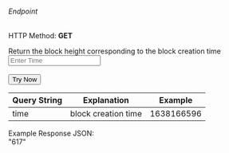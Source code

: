 <h6>Endpoint</h6>
<p id="endpoint"></p>

HTTP Method: **GET**

Return the block height corresponding to the block creation time
<input class="md-input" placeholder="Enter Time" id="time"></input><br/><br/>
<button class="md-button" onclick="tryNow()">Try Now</button>

<script>
   document.getElementById("endpoint").innerHTML =`https://dev-stoa-boascan.bosagora.com/block_height_at/${document.getElementById("time").value || "1638166596"}`
    function tryNow(){
        document.getElementById("showResult").innerHTML =""
        document.getElementById("endpoint").innerHTML =""
        fetch(`https://dev-stoa-boascan.bosagora.com/block_height_at/${document.getElementById("time").value || "1638166596"}`).then((res) => {
            
            res.json().then((res) => {
                document.getElementById("showResult").innerHTML = JSON.stringify(res)
                document.getElementById("endpoint").innerHTML =`https://dev-stoa-boascan.bosagora.com/block_height_at/${document.getElementById("time").value || "1638166596"}`
                })
        }).catch((err) => {
            console.log(err)
        })
    }
</script>
<p id="showResult"></p>

| Query String | Explanation    | Example                            |
| ------------ | -------------- | ---------------------------------- |
| time         | block creation time | 1638166596 |

Example Response JSON:<br/>
"617"
